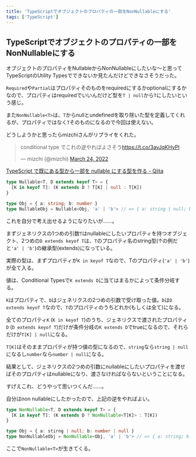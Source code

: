 ```yaml
---
title: 'TypeScriptでオブジェクトのプロパティの一部をNonNullableにする'
tags: ['TypeScript']
---
```


## TypeScriptでオブジェクトのプロパティの一部をNonNullableにする

オブジェクトのプロパティをNullableからNonNullableにしたいな〜と思ってTypeScriptのUtility Typesでできないか見たんだけどできなさそうだった。

`Required`や`Partial`はプロパティそのものをrequiredにするかoptionalにするかなので、プロパティはrequiredでいいんだけど型を`T | null`から`T`にしたいという感じ。

また`NonNullable<T>`は、`T`からnullとundefinedを取り除いた型を定義してくれるが、プロパティではなく`T`そのものになるので今回は使えない。

どうしようかと思ったらmizchiさんがリプライをくれた。

<blockquote class="twitter-tweet" data-partner="tweetdeck"><p lang="ja" dir="ltr">conditional type でこれの逆やればよさそう<a href="https://t.co/3avJqKHyPI">https://t.co/3avJqKHyPI</a></p>&mdash; mizchi (@mizchi) <a href="https://twitter.com/mizchi/status/1506880514677903368?ref_src=twsrc%5Etfw">March 24, 2022</a></blockquote>

[TypeScript で既にある型から一部を nullable にする型を作る \- Qiita](https://qiita.com/mizchi/items/5c359fb5b5e921a7d55f)

```ts
type Nullable<T, D extends keyof T> = {
  [K in keyof T]: (K extends D ? T[K] | null : T[K])
}

type Obj = { a: string; b: number }
type NullableObj = Nullable<Obj, 'a' | 'b'> // => { a: string | null; b: number | null }
```

これを自分で考え出せるようになりたいが……。

まずジェネリクスの1つめの引数`T`はnullableにしたいプロパティを持つオブジェクト、2つめの`D extends keyof T`は、`T`のプロパティ名のstring型(↑の例だと`'a' | 'b'`)の継承型(extends)になっている。

実際の型は、まずプロパティが`K in keyof T`なので、Tのプロパティ(`'a' | 'b'`)が全て入る。

値は、Conditional Typesで`K extends D`に当てはまるかによって条件分岐する。

`K`はプロパティで、`D`はジェネリクスの2つめの引数で受け取った値。`D`は`D extends keyof T`なので、`T`のプロパティのうちどれか(もしくは全て)になる。

全てのプロパティ`K` (`K in keyof T`)のうち、ジェネリクスで渡されたプロパティ`D` (`D extends keyof T`)だけが条件分岐の`K extends D`でtrueになるので、それらだけが`T[K] | null`になる。

`T[K]`はそのままプロパティが持つ値の型になるので、`string`なら`string | null`になるし`number`なら`number | null`になる。

結果として、ジェネリクスの2つめの引数にnullableにしたいプロパティを渡せばそのプロパティはnullableになり、渡さなければならないということになる。

すげえこれ、どうやって思いつくんだ……。

自分はnon nullableにしたかったので、上記の逆をやればよい。

```ts
type NonNullable<T, D extends keyof T> = {
  [K in keyof T]: (K extends D ? NonNullable<T[K]> : T[K])
}

type Obj = { a: stirng | null; b: number | null }
type NonNullableObj = NonNullable<Obj, 'a' | 'b'> // => { a: string; b: number }
```

ここで`NonNullable<T>`が生きてくる。
